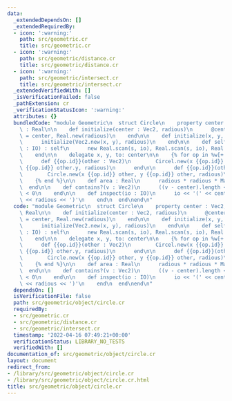 ```yaml
---
data:
  _extendedDependsOn: []
  _extendedRequiredBy:
  - icon: ':warning:'
    path: src/geometric.cr
    title: src/geometric.cr
  - icon: ':warning:'
    path: src/geometric/distance.cr
    title: src/geometric/distance.cr
  - icon: ':warning:'
    path: src/geometric/intersect.cr
    title: src/geometric/intersect.cr
  _extendedVerifiedWith: []
  _isVerificationFailed: false
  _pathExtension: cr
  _verificationStatusIcon: ':warning:'
  attributes: {}
  bundledCode: "module Geometric\n  struct Circle\n    property center : Vec2, radious\
    \ : Real\n\n    def initialize(center : Vec2, radious)\n      @center, @radious\
    \ = center, Real.new(radious)\n    end\n\n    def initialize(x, y, radious)\n\
    \      initialize(Vec2.new(x, y), radious)\n    end\n\n    def self.scan(s, io\
    \ : IO) : self\n      new Real.scan(s, io), Real.scan(s, io), Real.scan(s, io)\n\
    \    end\n\n    delegate x, y, to: center\n\n    {% for op in %w[+ - * /] %}\n\
    \      def {{op.id}}(other : Vec2)\n        Circel.new(x {{op.id}} other.x, y\
    \ {{op.id}} other.y, radious)\n      end\n\n      def {{op.id}}(other : Real)\n\
    \        Circle.new(x {{op.id}} other, y {{op.id}} other, radious)\n      end\n\
    \    {% end %}\n\n    def area : Real\n      radious * radious * Math::PI\n  \
    \  end\n\n    def contains?(v : Vec2)\n      ((v - center).length <=> radious)\
    \ < 0\n    end\n\n    def inspect(io : IO)\n      io << '(' << center << \", \"\
    \ << radious << ')'\n    end\n  end\nend\n"
  code: "module Geometric\n  struct Circle\n    property center : Vec2, radious :\
    \ Real\n\n    def initialize(center : Vec2, radious)\n      @center, @radious\
    \ = center, Real.new(radious)\n    end\n\n    def initialize(x, y, radious)\n\
    \      initialize(Vec2.new(x, y), radious)\n    end\n\n    def self.scan(s, io\
    \ : IO) : self\n      new Real.scan(s, io), Real.scan(s, io), Real.scan(s, io)\n\
    \    end\n\n    delegate x, y, to: center\n\n    {% for op in %w[+ - * /] %}\n\
    \      def {{op.id}}(other : Vec2)\n        Circel.new(x {{op.id}} other.x, y\
    \ {{op.id}} other.y, radious)\n      end\n\n      def {{op.id}}(other : Real)\n\
    \        Circle.new(x {{op.id}} other, y {{op.id}} other, radious)\n      end\n\
    \    {% end %}\n\n    def area : Real\n      radious * radious * Math::PI\n  \
    \  end\n\n    def contains?(v : Vec2)\n      ((v - center).length <=> radious)\
    \ < 0\n    end\n\n    def inspect(io : IO)\n      io << '(' << center << \", \"\
    \ << radious << ')'\n    end\n  end\nend\n"
  dependsOn: []
  isVerificationFile: false
  path: src/geometric/object/circle.cr
  requiredBy:
  - src/geometric.cr
  - src/geometric/distance.cr
  - src/geometric/intersect.cr
  timestamp: '2022-04-16 07:49:21+00:00'
  verificationStatus: LIBRARY_NO_TESTS
  verifiedWith: []
documentation_of: src/geometric/object/circle.cr
layout: document
redirect_from:
- /library/src/geometric/object/circle.cr
- /library/src/geometric/object/circle.cr.html
title: src/geometric/object/circle.cr
---
```

